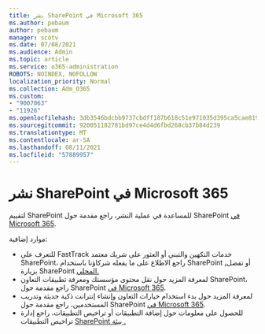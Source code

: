 ```yaml
---
title: نشر SharePoint في Microsoft 365
ms.author: pebaum
author: pebaum
manager: scotv
ms.date: 07/08/2021
ms.audience: Admin
ms.topic: article
ms.service: o365-administration
ROBOTS: NOINDEX, NOFOLLOW
localization_priority: Normal
ms.collection: Adm_O365
ms.custom:
- "9007063"
- "11926"
ms.openlocfilehash: 3db3546bdcbb9737cbdff187b618c51e971035d395ca5cae8195bbc0e360b313
ms.sourcegitcommit: 920051182781bd97ce4d4d6fbd268cb37b84d239
ms.translationtype: MT
ms.contentlocale: ar-SA
ms.lasthandoff: 08/11/2021
ms.locfileid: "57889957"
---
```

# <a name="deploy-sharepoint-in-microsoft-365"></a>نشر SharePoint في Microsoft 365

لتقييم SharePoint للمساعدة في عملية النشر، راجع مقدمة حول SharePoint [في Microsoft 365](https://docs.microsoft.com/sharepoint/introduction). 

موارد إضافية: 

- للتعرف على FastTrack خدمات التكهين والتبني أو العثور على شريك معتمد SharePoint، راجع الاطلاع على ما يفعله شركاؤنا باستخدام SharePoint [،](https://docs.microsoft.com/microsoft-365/sharepoint/sharepoint-partners-sharepoint-support)أو تفضل بزيارة SharePoint [المحلي.](https://techcommunity.microsoft.com/t5/sharepoint/ct-p/SharePoint) 
- لمعرفة المزيد حول نقل محتوى مؤسستك ومعرفة تطبيقات التعاون SharePoint، راجع مقدمة حول SharePoint [في Microsoft 365](https://docs.microsoft.com/sharepoint/introduction#migration). 
- لمعرفة المزيد حول بدء استخدام خيارات التعاون وإنشاء إنترانت ذكية حديثة وتدريب المستخدمين، راجع مقدمة حول SharePoint [في Microsoft 365](https://docs.microsoft.com/sharepoint/introduction#collaboration). 
- للحصول على معلومات حول إضافة التطبيقات أو تراخيص التطبيقات، راجع إدارة تراخيص التطبيقات [SharePoint بيئة .](https://docs.microsoft.com/sharepoint/manage-app-licenses) 


